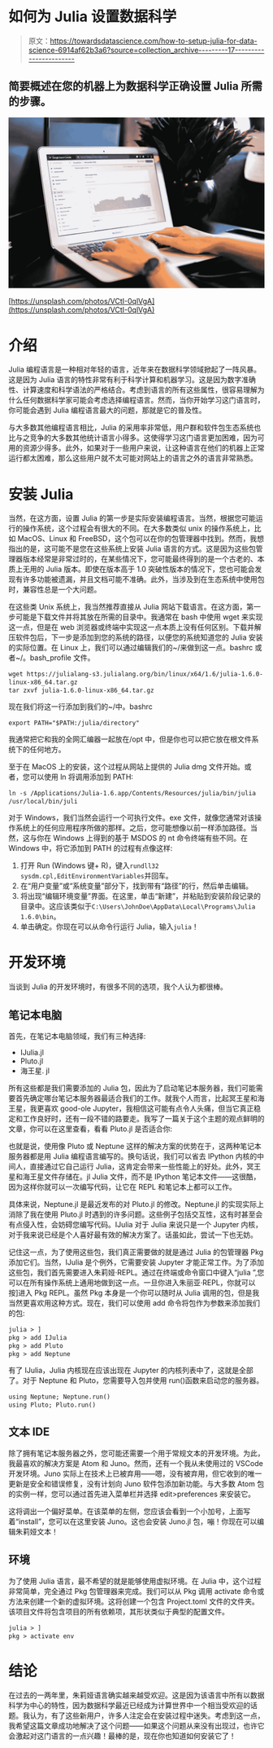 # 如何为 Julia 设置数据科学

> 原文：<https://towardsdatascience.com/how-to-setup-julia-for-data-science-6914af62b3a6?source=collection_archive---------17----------------------->

## 简要概述在您的机器上为数据科学正确设置 Julia 所需的步骤。

![](img/17072e1d0c894b288d68e8c40e73265b.png)

[https://unsplash.com/photos/VCtI-0qlVgA](https://unsplash.com/photos/VCtI-0qlVgA)

# 介绍

Julia 编程语言是一种相对年轻的语言，近年来在数据科学领域掀起了一阵风暴。这是因为 Julia 语言的特性非常有利于科学计算和机器学习。这是因为数字准确性、计算速度和科学语法的严格结合。考虑到语言的所有这些属性，很容易理解为什么任何数据科学家可能会考虑选择编程语言。然而，当你开始学习这门语言时，你可能会遇到 Julia 编程语言最大的问题，那就是它的普及性。

与大多数其他编程语言相比，Julia 的采用率非常低，用户群和软件包生态系统也比与之竞争的大多数其他统计语言小得多。这使得学习这门语言更加困难，因为可用的资源少得多。此外，如果对于一些用户来说，让这种语言在他们的机器上正常运行都太困难，那么这些用户就不太可能对网站上的语言之外的语言非常熟悉。

# 安装 Julia

当然，在这方面，设置 Julia 的第一步是实际安装编程语言。当然，根据您可能运行的操作系统，这个过程会有很大的不同。在大多数类似 unix 的操作系统上，比如 MacOS、Linux 和 FreeBSD，这个包可以在你的包管理器中找到。然而，我想指出的是，这可能不是您在这些系统上安装 Julia 语言的方式。这是因为这些包管理器版本经常是非常过时的，在某些情况下，您可能最终得到的是一个古老的、本质上无用的 Julia 版本。即使在版本高于 1.0 突破性版本的情况下，您也可能会发现有许多功能被遗漏，并且文档可能不准确。此外，当涉及到在生态系统中使用包时，兼容性总是一个大问题。

在这些类 Unix 系统上，我当然推荐直接从 Julia 网站下载语言。在这方面，第一步可能是下载文件并将其放在所需的目录中。我通常在 bash 中使用 wget 来实现这一点，但是在 web 浏览器或终端中实现这一点本质上没有任何区别。下载并解压软件包后，下一步是添加到您的系统的路径，以便您的系统知道您的 Julia 安装的实际位置。在 Linux 上，我们可以通过编辑我们的~/来做到这一点。bashrc 或者~/。bash_profile 文件。

```
wget https://julialang-s3.julialang.org/bin/linux/x64/1.6/julia-1.6.0-linux-x86_64.tar.gz
tar zxvf julia-1.6.0-linux-x86_64.tar.gz
```

现在我们将这一行添加到我们的~/中。bashrc

```
export PATH="$PATH:/julia/directory"
```

我通常把它和我的全网汇编器一起放在/opt 中，但是你也可以把它放在根文件系统下的任何地方。

至于在 MacOS 上的安装，这个过程从网站上提供的 Julia dmg 文件开始。或者，您可以使用 ln 将调用添加到 PATH:

```
ln -s /Applications/Julia-1.6.app/Contents/Resources/julia/bin/julia /usr/local/bin/juli
```

对于 Windows，我们当然会运行一个可执行文件。exe 文件，就像您通常对该操作系统上的任何应用程序所做的那样。之后，您可能想像以前一样添加路径。当然，这与你在 Windows 上得到的基于 MSDOS 的 nt 命令终端有些不同。在 Windows 中，将它添加到 PATH 的过程有点像这样:

1.  打开 Run (Windows 键+ R)，键入`rundll32 sysdm.cpl,EditEnvironmentVariables`并回车。
2.  在“用户变量”或“系统变量”部分下，找到带有“路径”的行，然后单击编辑。
3.  将出现“编辑环境变量”界面。在这里，单击“新建”，并粘贴到安装阶段记录的目录中。这应该类似于`C:\Users\JohnDoe\AppData\Local\Programs\Julia 1.6.0\bin`。
4.  单击确定。你现在可以从命令行运行 Julia，输入`julia`！

# 开发环境

当谈到 Julia 的开发环境时，有很多不同的选项，我个人认为都很棒。

## 笔记本电脑

首先，在笔记本电脑领域，我们有三种选择:

*   IJulia.jl
*   Pluto.jl
*   海王星. jl

所有这些都是我们需要添加的 Julia 包，因此为了启动笔记本服务器，我们可能需要首先确定哪台笔记本服务器最适合我们的工作。就我个人而言，比起冥王星和海王星，我更喜欢 good-ole Jupyter，我相信这可能有点令人头痛，但当它真正稳定和工作良好时，还有一段不错的路要走。我写了一篇关于这个主题的观点鲜明的文章，你可以在这里查看，看看 Pluto.jl 是否适合你:

</could-pluto-be-a-real-jupyter-replacement-6574bfb40cc6>  

也就是说，使用像 Pluto 或 Neptune 这样的解决方案的优势在于，这两种笔记本服务器都是用 Julia 编程语言编写的。换句话说，我们可以省去 IPython 内核的中间人，直接通过它自己运行 Julia，这肯定会带来一些性能上的好处。此外，冥王星和海王星文件存储在。jl Julia 文件，而不是 IPython 笔记本文件——这很酷，因为这样你就可以一次编写代码，让它在 REPL 和笔记本上都可以工作。

具体来说，Neptune.jl 是最近发布的对 Pluto.jl 的修改。Neptune.jl 的实现实际上消除了我在使用 Pluto.jl 时遇到的许多问题。这些例子包括交互性，这有时甚至会有点侵入性，会妨碍您编写代码。IJulia 对于 Julia 来说只是一个 Jupyter 内核，对于我来说已经是个人喜好最有效的解决方案了。话虽如此，尝试一下也无妨。

记住这一点，为了使用这些包，我们真正需要做的就是通过 Julia 的包管理器 Pkg 添加它们。当然，IJulia 是个例外，它需要安装 Jupyter 才能正常工作。为了添加这些包，我们首先需要进入朱莉娅·REPL。通过在终端或命令窗口中键入“julia ”,您可以在所有操作系统上通用地做到这一点。一旦你进入朱丽亚·REPL，你就可以按]进入 Pkg REPL。虽然 Pkg 本身是一个你可以随时从 Julia 调用的包，但是我当然更喜欢用这种方式。现在，我们可以使用 add 命令将包作为参数来添加我们的包:

```
julia > ]
pkg > add IJulia
pkg > add Pluto
pkg > add Neptune
```

有了 IJulia，Julia 内核现在应该出现在 Jupyter 的内核列表中了，这就是全部了。对于 Neptune 和 Pluto，您需要导入包并使用 run()函数来启动您的服务器。

```
using Neptune; Neptune.run()
using Pluto; Pluto.run()
```

## 文本 IDE

除了拥有笔记本服务器之外，您可能还需要一个用于常规文本的开发环境。为此，我最喜欢的解决方案是 Atom 和 Juno。然而，还有一个我从未使用过的 VSCode 开发环境。Juno 实际上在技术上已被弃用——嗯，没有被弃用，但它收到的唯一更新是安全和错误修复，没有计划向 Juno 软件包添加新功能。与大多数 Atom 包的实例一样，您可以通过首先进入菜单栏并选择 edit>preferences 来安装它。

这将调出一个偏好菜单。在该菜单的左侧，您应该会看到一个小加号，上面写着“install”，您可以在这里安装 Juno。这也会安装 Juno.jl 包，嘣！你现在可以编辑朱莉娅文本！

## 环境

为了使用 Julia 语言，最不希望的就是能够使用虚拟环境。在 Julia 中，这个过程非常简单，完全通过 Pkg 包管理器来完成。我们可以从 Pkg 调用 activate 命令或方法来创建一个新的虚拟环境。这将创建一个包含 Project.toml 文件的文件夹。该项目文件将包含项目的所有依赖项，其形状类似于典型的配置文件。

```
julia > ]
pkg > activate env
```

# 结论

在过去的一两年里，朱莉娅语言确实越来越受欢迎。这是因为该语言中所有以数据科学为中心的特性，因为数据科学最近已经成为计算世界中一个相当受欢迎的话题。我认为，有了这些新用户，许多人注定会在安装过程中迷失。考虑到这一点，我希望这篇文章成功地解决了这个问题——如果这个问题从来没有出现过，也许它会激起对这门语言的一点兴趣！最棒的是，现在你也知道如何安装它了！